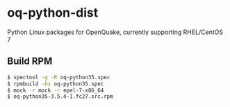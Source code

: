 # oq-python-dist
Python Linux packages for OpenQuake, currently supporting RHEL/CentOS 7

## Build RPM

```bash
$ spectool -g -R oq-python35.spec
$ rpmbuild -bs oq-python35.spec
$ mock -r mock -r epel-7-x86_64
$ oq-python35-3.5.4-1.fc27.src.rpm
```
